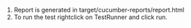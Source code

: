 1) Report is generated in target/cucumber-reports/report.html
2) To run the test rightclick on TestRunner and click run.